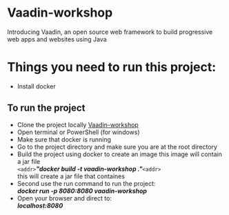 # Vaadin-workshop
Introducing Vaadin, an open source web framework to build progressive web apps and websites using Java

# Things you need to run this project:
  * Install docker
  
## To run the project
  * Clone the project locally
  [Vaadin-workshop](https://github.com/sebivenlo/Vaadin-workshop.git)
  * Open terminal or PowerShell (for windows)
  * Make sure that docker is running
  * Go to the project directory and make sure you are at the root directory
  * Build the project using docker to create an image this image will contain a jar file <br/>
   `<addr>`***"docker build -t vaadin-workshop ."***`<addr>` <br/>
   this will create a jar file that containes
  * Second use the run command to run the project:<br/>
   ***docker run -p 8080:8080 vaadin-workshop***
  * Open your browser and direct to:<br/>
   ***localhost:8080***
